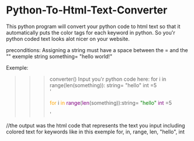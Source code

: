 # Python-To-Html-Text-Converter
This python program will convert your python code to html text so that it automatically puts the color tags for each keyword in python. So you'r python coded text looks alot nicer on your website. 

preconditions: Assigning a string must have a space between the = and the "" exemple string something= "hello world!"

Exemple:
>>> converter()
Input you'r python code here: for i in range(len(something)): string= "hello"  int =5         
'<p> <font color="orange">for </font> i <font color="orange">in </font>  <font color="purple">range</font>(<font color="purple">len</font>(something)):string= <font color="green">"hello" </font>  <font color="purple">int </font> =5</p>'

//the output was the html code that represents the text you input including colored text for keywords like in this exemple for, in, range, len, "hello", int
